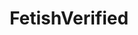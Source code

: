 ---
title: FetishVerified
crosslinks:
- natalies_panties
- Serendipity
- MissNerdyAndDirty
- Kelly_Marie1304
- u_dirtyanna09
---